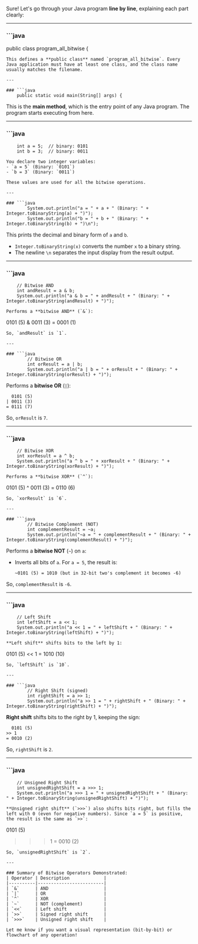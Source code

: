 Sure! Let's go through your Java program **line by line**, explaining each part clearly:

---

### \`\`\`java

public class program\_all\_bitwise {

````
This defines a **public class** named `program_all_bitwise`. Every Java application must have at least one class, and the class name usually matches the filename.

---

### ```java
    public static void main(String[] args) {
````

This is the **main method**, which is the entry point of any Java program. The program starts executing from here.

---

### \`\`\`java

```
    int a = 5;  // binary: 0101
    int b = 3;  // binary: 0011
```

````
You declare two integer variables:
- `a = 5` (Binary: `0101`)
- `b = 3` (Binary: `0011`)

These values are used for all the bitwise operations.

---

### ```java
        System.out.println("a = " + a + " (Binary: " + Integer.toBinaryString(a) + ")");
        System.out.println("b = " + b + " (Binary: " + Integer.toBinaryString(b) + ")\n");
````

This prints the decimal and binary form of `a` and `b`.

* `Integer.toBinaryString(x)` converts the number `x` to a binary string.
* The newline `\n` separates the input display from the result output.

---

### \`\`\`java

```
    // Bitwise AND
    int andResult = a & b;
    System.out.println("a & b = " + andResult + " (Binary: " + Integer.toBinaryString(andResult) + ")");
```

```
Performs a **bitwise AND** (`&`):
```

0101 (5)
& 0011 (3)
\= 0001 (1)

````
So, `andResult` is `1`.

---

### ```java
        // Bitwise OR
        int orResult = a | b;
        System.out.println("a | b = " + orResult + " (Binary: " + Integer.toBinaryString(orResult) + ")");
````

Performs a **bitwise OR** (`|`):

```
  0101 (5)
| 0011 (3)
= 0111 (7)
```

So, `orResult` is `7`.

---

### \`\`\`java

```
    // Bitwise XOR
    int xorResult = a ^ b;
    System.out.println("a ^ b = " + xorResult + " (Binary: " + Integer.toBinaryString(xorResult) + ")");
```

```
Performs a **bitwise XOR** (`^`):
```

0101 (5)
^ 0011 (3)
\= 0110 (6)

````
So, `xorResult` is `6`.

---

### ```java
        // Bitwise Complement (NOT)
        int complementResult = ~a;
        System.out.println("~a = " + complementResult + " (Binary: " + Integer.toBinaryString(complementResult) + ")");
````

Performs a **bitwise NOT** (`~`) on `a`:

* Inverts all bits of `a`. For `a = 5`, the result is:

  ```
  ~0101 (5) = 1010 (but in 32-bit two's complement it becomes -6)
  ```

So, `complementResult` is `-6`.

---

### \`\`\`java

```
    // Left Shift
    int leftShift = a << 1;
    System.out.println("a << 1 = " + leftShift + " (Binary: " + Integer.toBinaryString(leftShift) + ")");
```

```
**Left shift** shifts bits to the left by 1:
```

0101 (5)
<< 1
\= 1010 (10)

````
So, `leftShift` is `10`.

---

### ```java
        // Right Shift (signed)
        int rightShift = a >> 1;
        System.out.println("a >> 1 = " + rightShift + " (Binary: " + Integer.toBinaryString(rightShift) + ")");
````

**Right shift** shifts bits to the right by 1, keeping the sign:

```
  0101 (5)
>> 1
= 0010 (2)
```

So, `rightShift` is `2`.

---

### \`\`\`java

```
    // Unsigned Right Shift
    int unsignedRightShift = a >>> 1;
    System.out.println("a >>> 1 = " + unsignedRightShift + " (Binary: " + Integer.toBinaryString(unsignedRightShift) + ")");
```

```
**Unsigned right shift** (`>>>`) also shifts bits right, but fills the left with 0 (even for negative numbers). Since `a = 5` is positive, the result is the same as `>>`:
```

0101 (5)

> > > 1
> > > \= 0010 (2)

```
So, `unsignedRightShift` is `2`.

---

### Summary of Bitwise Operators Demonstrated:
| Operator | Description             |
|----------|-------------------------|
| `&`      | AND                     |
| `|`      | OR                      |
| `^`      | XOR                     |
| `~`      | NOT (complement)        |
| `<<`     | Left shift              |
| `>>`     | Signed right shift      |
| `>>>`    | Unsigned right shift    |

Let me know if you want a visual representation (bit-by-bit) or flowchart of any operation!
```
